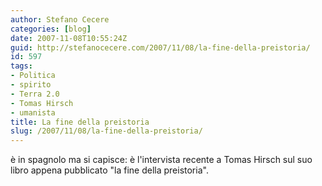 ```yaml
---
author: Stefano Cecere
categories: [blog]
date: 2007-11-08T10:55:24Z
guid: http://stefanocecere.com/2007/11/08/la-fine-della-preistoria/
id: 597
tags:
- Politica
- spirito
- Terra 2.0
- Tomas Hirsch
- umanista
title: La fine della preistoria
slug: /2007/11/08/la-fine-della-preistoria/
---
```


è in spagnolo ma si capisce: è l'intervista recente a Tomas Hirsch sul suo libro appena pubblicato "la fine della preistoria".